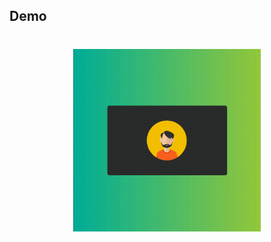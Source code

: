 ## Demo

<h1 align="center">
    <img alt="Demo" title="#Demo" src="demo/demo.gif" width="300px" />
</h1>
